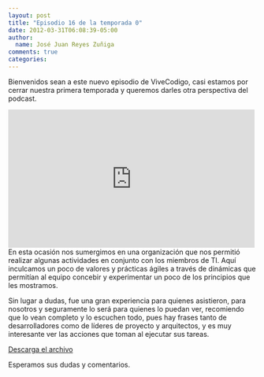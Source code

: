 ```yaml
---
layout: post
title: "Episodio 16 de la temporada 0"
date: 2012-03-31T06:08:39-05:00
author:
  name: José Juan Reyes Zuñiga
comments: true
categories: 
---
```


Bienvenidos sean a este nuevo episodio de ViveCodigo, casi estamos por cerrar nuestra primera temporada y queremos darles otra perspectiva del podcast.

<iframe src="http://player.vimeo.com/video/39522331" height="281" width="500" allowfullscreen="" frameborder="0"></iframe>
<!-- more -->
En esta ocasión nos sumergimos en una organización que nos permitió realizar algunas actividades en conjunto con los miembros de TI. Aquí inculcamos un poco de valores y prácticas ágiles a través de dinámicas que permitían al equipo concebir y experimentar un poco de los principios que les mostramos.

Sin lugar a dudas, fue una gran experiencia para quienes asistieron, para nosotros y seguramente lo será para quienes lo puedan ver, recomiendo que lo vean completo y lo escuchen todo, pues hay frases tanto de desarrolladores como de líderes de proyecto y arquitectos, y es muy interesante ver las acciones que toman al ejecutar sus tareas.

<a href="http://s3.amazonaws.com/media.vivecodigo.org/podcast/temporada0/ViveCodigo00x16.mov">Descarga el archivo</a>

Esperamos sus dudas y comentarios.